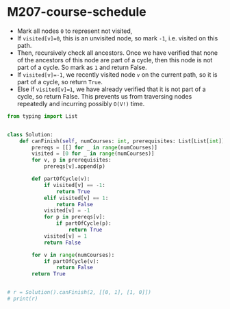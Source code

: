 # M207-course-schedule

* Mark all nodes `0` to represent not visited, 
* If `visited[v]=0`, this is an unvisited node, so mark `-1`, i.e. visited on this path. 
* Then, recursively check all ancestors. Once we have verified that none of the ancestors of this node are part of a cycle, then this node is not part of a cycle. So mark as `1` and return False. 
* If `visited[v]=-1`, we recently visited node `v` on the current path, so it is part of a cycle, so return `True`. 
* Else if `visited[v]=1`, we have already verified that it is not part of a cycle, so return False. This prevents us from traversing nodes repeatedly and incurring possibly `O(V!)` time.  

```python
from typing import List


class Solution:
    def canFinish(self, numCourses: int, prerequisites: List[List[int]]) -> bool:
        prereqs = [[] for _ in range(numCourses)]
        visited = [0 for _ in range(numCourses)]
        for v, p in prerequisites:
            prereqs[v].append(p)

        def partOfCycle(v):
            if visited[v] == -1:
                return True
            elif visited[v] == 1:
                return False
            visited[v] = -1
            for p in prereqs[v]:
                if partOfCycle(p):
                    return True
            visited[v] = 1
            return False

        for v in range(numCourses):
            if partOfCycle(v):
                return False
        return True


# r = Solution().canFinish(2, [[0, 1], [1, 0]])
# print(r)

```

